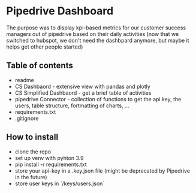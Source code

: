 # Pipedrive Dashboard
The purpose was to display kpi-based metrics for our customer success managers out of pipedrive based on their daily activities
(now that we switched to hubspot, we don't need the dashbpard anymore, but maybe it helps get other people started)

## Table of contents
 - readme
 - CS Dashbaord - extensive view with pandas and plotly
 - CS Simplified Dashbaord - get a brief table of activities
 - pipedrive Connector - collection of functions to get the api key, the users, table structure, fortmatting of charts, ...
 - requirements.txt
 - .gitignore

## How to install
 - clone the repo
 - set up venv with pyhton 3.9
 - pip install -r requirements.txt
 - store your api-key in a .key.json file (might be deprecated by Pipedrive in the future)
 - store user keys in ´/keys/users.json´
